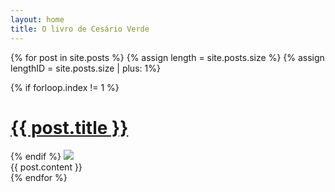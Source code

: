 ```yaml
---
layout: home
title: O livro de Cesário Verde
---
```


{% for post in site.posts %}
{% assign length = site.posts.size %}
{% assign lengthID = site.posts.size | plus: 1%}

  <div id="js-{{ forloop.index }}" class="post -fixed{% if forloop.index == 1 %} -first{% endif %}{% if forloop.index == length %} -last{% endif %}">
    <span id="{{ post.url | remove: '/' }}">
    {% if forloop.index != 1 %}
      <div class="post-header ctnr-golden">
        <h1 class="post-title">
          <a href="{{ site.baseurl }}{{ post.url }}">{{ post.title }}</a>
        </h1>
      </div>
    {% endif %}
    </span>
    <img class="post-image" style="z-index: {{ lengthID | minus: forloop.index }}" src="{{ site.baseurl }}{{ site.assets }}{{ site.images }}/posts/{{post.image}}.jpeg" srcset="{{ site.baseurl }}{{ site.assets }}{{ site.images }}/posts/{{post.image}}.jpeg 1000w, {{ site.baseurl }}{{ site.assets }}{{ site.images }}/posts/{{post.image}}-large.jpeg 2000w, {{ site.baseurl }}{{ site.assets }}{{ site.images }}/posts/{{post.image}}-small.jpeg 500w" sizes="(min-width: 768px) 50vw, 100vw">
    <div class="ctnr-wide">
    {{ post.content }}
    </div>
  </div>
{% endfor %}
